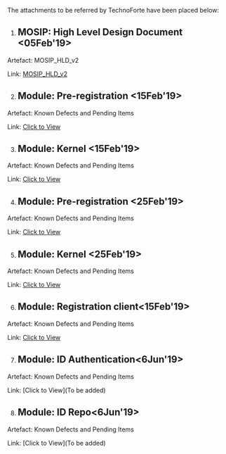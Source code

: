 The attachments to be referred by TechnoForte have been placed below:

1) ## MOSIP: High Level Design Document <05Feb'19>

Artefact: MOSIP_HLD_v2


Link: [MOSIP_HLD_v2](_files/MOSIP_HLD_v2.docx)

2) ## Module: Pre-registration <15Feb'19>
Artefact: Known Defects and Pending Items

Link: [Click to View](_files/MOSIP_KnownDefects_PendingFeatures_Items_PreRegistration.docx)


3) ## Module: Kernel <15Feb'19>
Artefact: Known Defects and Pending Items

Link: [Click to View](_files/MOSIP_KnownDefects_PendingFeatures_Items_Kernel.docx)


4) ## Module: Pre-registration <25Feb'19>
Artefact: Known Defects and Pending Items

Link: [Click to View](_files/MOSIP_KnownDefects_PendingFeatures_Items_Pre-registration_25Feb19_Updated.docx)


5) ## Module: Kernel <25Feb'19>
Artefact: Known Defects and Pending Items

Link: [Click to View](_files/MOSIP_KnownDefects_PendingFeatures_Items_Kernel_25Feb19.docx)

6) ## Module: Registration client<15Feb'19>
Artefact: Known Defects and Pending Items

Link: [Click to View](https://github.com/mosip/mosip/blob/master/docs/testing/Registration%20client%20Defect%20List%20-%200.12.0.xlsx)

7) ## Module: ID Authentication<6Jun'19>
Artefact: Known Defects and Pending Items

Link: [Click to View](To be added)

8) ## Module: ID Repo<6Jun'19>
Artefact: Known Defects and Pending Items

Link: [Click to View](To be added)
